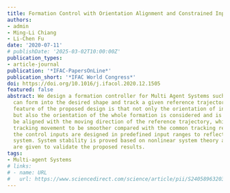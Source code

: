```yaml
---
title: Formation Control with Orientation Alignment and Constrained Input
authors:
- admin
- Ming-Li Chiang
- Li-Chen Fu
date: '2020-07-11'
# publishDate: '2025-03-02T10:00:00Z'
publication_types:
- article-journal
publication: '*IFAC-PapersOnLine*'
publication_short: '*IFAC World Congress*'
doi: https://doi.org/10.1016/j.ifacol.2020.12.1505
featured: false
abstract: We design a formation controller for Multi Agent Systems such that the agents
  can form into the desired shape and track a given reference trajectory. The main
  feature of the proposed design is that not only the orientation of individual agents,
  but also the orientation of the whole formation is considered and is designed to
  be aligned with the moving direction of the reference trajectory, which helps the
  tracking movement to be smoother compared with the common tracking results. Moreover,
  the control inputs are designed in predefined input ranges to reflect the practical
  system. System stability is proved based on nonlinear system theory and some simulations
  are given to validate the proposed results.
tags:
- Multi-agent Systems
# links:
# - name: URL
#   url: https://www.sciencedirect.com/science/article/pii/S2405896320321005
---
```

